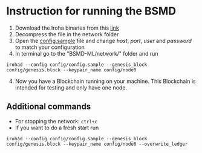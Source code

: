 # Instruction for running the BSMD

1. Download the Iroha binaries from this [link](https://www.dropbox.com/s/a886c3bl38qg5le/iroha.tar.xz?dl=0)
2. Decompress the file in the network folder
3. Open the [config.sample](config/config.sample) file and change *host*, *port*, *user* and *password* to match your configuration
3. In terminal go to the "BSMD-ML/network/" folder and run
```
irohad --config config/config.sample --genesis_block config/genesis.block --keypair_name config/node0
```
4. Now you have a Blockchain running on your machine. This Blockchain is intended for testing and only have one node.

## Additional commands
- For stopping the network: `ctrl+c`
- If you want to do a fresh start run
```
irohad --config config/config.sample --genesis_block config/genesis.block --keypair_name config/node0 --overwrite_ledger
```
